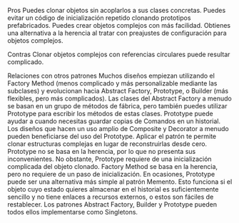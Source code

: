 Pros
Puedes clonar objetos sin acoplarlos a sus clases concretas.
Puedes evitar un código de inicialización repetido clonando prototipos prefabricados.
Puedes crear objetos complejos con más facilidad.
Obtienes una alternativa a la herencia al tratar con preajustes de configuración para objetos complejos.

Contras
Clonar objetos complejos con referencias circulares puede resultar complicado.


Relaciones con otros patrones
Muchos diseños empiezan utilizando el Factory Method (menos complicado y más personalizable mediante las subclases) y evolucionan hacia Abstract Factory, Prototype, o Builder (más flexibles, pero más complicados).
Las clases del Abstract Factory a menudo se basan en un grupo de métodos de fábrica, pero también puedes utilizar Prototype para escribir los métodos de estas clases.
Prototype puede ayudar a cuando necesitas guardar copias de Comandos en un historial.
Los diseños que hacen un uso amplio de Composite y Decorator a menudo pueden beneficiarse del uso del Prototype. Aplicar el patrón te permite clonar estructuras complejas en lugar de reconstruirlas desde cero.
Prototype no se basa en la herencia, por lo que no presenta sus inconvenientes. No obstante, Prototype requiere de una inicialización complicada del objeto clonado. Factory Method se basa en la herencia, pero no requiere de un paso de inicialización.
En ocasiones, Prototype puede ser una alternativa más simple al patrón Memento. Esto funciona si el objeto cuyo estado quieres almacenar en el historial es suficientemente sencillo y no tiene enlaces a recursos externos, o estos son fáciles de restablecer.
Los patrones Abstract Factory, Builder y Prototype pueden todos ellos implementarse como Singletons.
